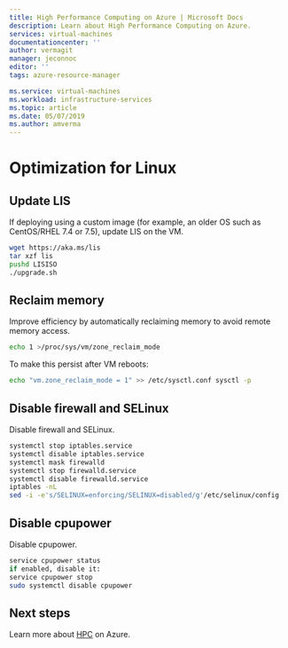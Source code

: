 ```yaml
---
title: High Performance Computing on Azure | Microsoft Docs
description: Learn about High Performance Computing on Azure.
services: virtual-machines
documentationcenter: ''
author: vermagit
manager: jeconnoc
editor: ''
tags: azure-resource-manager

ms.service: virtual-machines
ms.workload: infrastructure-services
ms.topic: article
ms.date: 05/07/2019
ms.author: amverma
---
```


# Optimization for Linux

## Update LIS

If deploying using a custom image (for example, an older OS such as CentOS/RHEL 7.4 or 7.5), update LIS on the VM.

```bash
wget https://aka.ms/lis
tar xzf lis
pushd LISISO
./upgrade.sh
```

## Reclaim memory

Improve efficiency by automatically reclaiming memory to avoid remote memory access.

```bash
echo 1 >/proc/sys/vm/zone_reclaim_mode
```

To make this persist after VM reboots:

```bash
echo "vm.zone_reclaim_mode = 1" >> /etc/sysctl.conf sysctl -p
```

## Disable firewall and SELinux

Disable firewall and SELinux.

```bash
systemctl stop iptables.service
systemctl disable iptables.service
systemctl mask firewalld
systemctl stop firewalld.service
systemctl disable firewalld.service
iptables -nL
sed -i -e's/SELINUX=enforcing/SELINUX=disabled/g'/etc/selinux/config
```

## Disable cpupower

Disable cpupower.

```bash
service cpupower status
if enabled, disable it:
service cpupower stop
sudo systemctl disable cpupower
```

## Next steps

Learn more about [HPC](https://docs.microsoft.com/azure/architecture/topics/high-performance-computing/) on Azure.
